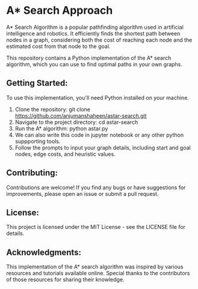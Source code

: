 # A* Search Approach
 A* Search Algorithm is a popular pathfinding algorithm used in artificial intelligence and robotics. It efficiently finds the shortest path between nodes in a graph, considering both the cost of reaching each node and the estimated cost from that node to the goal.

 This repository contains a Python implementation of the A* search algorithm, which you can use to find optimal paths in your own graphs.
## Getting Started:
To use this implementation, you'll need Python installed on your machine.
1. Clone the repository:
git clone https://github.com/anjumanshaheen/astar-search.git
2. Navigate to the project directory:
cd astar-search
3. Run the A* algorithm:
python astar.py
4. We can also write this code in jupyter notebook or any other python suppporting tools.
5. Follow the prompts to input your graph details, including start and goal nodes, edge costs, and heuristic values.
## Contributing:
Contributions are welcome! If you find any bugs or have suggestions for improvements, please open an issue or submit a pull request.
## License:
This project is licensed under the MIT License - see the LICENSE file for details.
## Acknowledgments:
This implementation of the A* search algorithm was inspired by various resources and tutorials available online. Special thanks to the contributors of those resources for sharing their knowledge.
